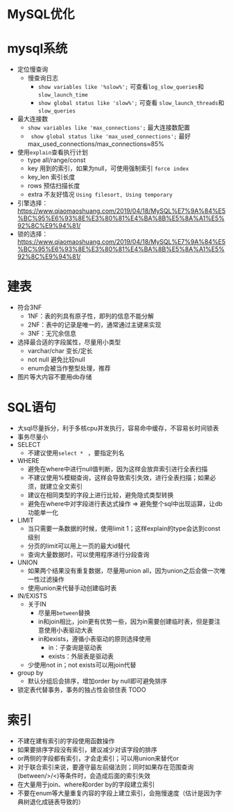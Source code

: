 # MySQL优化

# mysql系统

* 定位慢查询
  * 慢查询日志
    * `show variables like '%slow%';` 可查看`log_slow_queries`和`slow_launch_time`
    * `show global status like 'slow%';` 可查看 `slow_launch_threads`和`slow_queries`
* 最大连接数
  * `show variables like 'max_connections';` 最大连接数配置
  * ` show global status like 'max_used_connections';`  最好max_used_connections/max_connections≈85%
* 使用`explain`查看执行计划
  * type    all/range/const
  * key 用到的索引，如果为null，可使用强制索引 `force index`
  * key_len 索引长度
  * rows 预估扫描长度
  * extra 不友好情况 `Using filesort, Using temporary`
* 引擎选择：<https://www.qiaomaoshuang.com/2019/04/18/MySQL%E7%9A%84%E5%BC%95%E6%93%8E%E3%80%81%E4%BA%8B%E5%8A%A1%E5%92%8C%E9%94%81/>
* 锁的选择：<https://www.qiaomaoshuang.com/2019/04/18/MySQL%E7%9A%84%E5%BC%95%E6%93%8E%E3%80%81%E4%BA%8B%E5%8A%A1%E5%92%8C%E9%94%81/>

# 建表

* 符合3NF
  * 1NF：表的列具有原子性，即列的信息不能分解
  * 2NF：表中的记录是唯一的，通常通过主键来实现
  * 3NF：无冗余信息
* 选择最合适的字段属性，尽量用小类型
  - varchar/char 变长/定长
  - not null 避免比较null
  - enum会被当作整型处理，推荐
* 图片等大内容不要用db存储

# SQL语句

* 大sql尽量拆分，利于多核cpu并发执行，容易命中缓存，不容易长时间锁表
* 事务尽量小
* SELECT
  * 不建议使用`select * ` ，要指定列名
* WHERE
  * 避免在where中进行null值判断，因为这样会放弃索引进行全表扫描
  * 不建议使用%模糊查询，这样会导致索引失效，进行全表扫描；如果必须，就建立全文索引
  * 建议在相同类型的字段上进行比较，避免隐式类型转换
  * 避免在where中对字段进行表达式操作 => 避免整个sql中出现运算，让db功能单一化
* LIMIT
  * 当只需要一条数据的时候，使用limit 1；这样explain的type会达到const级别
  * 分页的limit可以用上一页的最大id替代
  * 查询大量数据时，可以使用程序进行分段查询
* UNION
  * 如果两个结果没有重复数据，尽量用union all，因为union之后会做一次唯一性过滤操作
  * 使用union来代替手动创建临时表
* IN/EXISTS
  * 关于IN
    * 尽量用`between`替换
    * in和join相比，join更有优势一些，因为in需要创建临时表，但是要注意使用小表驱动大表
    * in和exists，遵循小表驱动的原则选择使用
      * in：子查询是驱动表
      * exists：外层表是驱动表
  * 少使用not in；not exists可以用join代替
* group by
  * 默认分组后会排序，增加order by null即可避免排序
* 锁定表代替事务，事务的独占性会锁住表 TODO

# 索引

* 不建在建有索引的字段使用函数操作
* 如果要排序字段没有索引，建议减少对该字段的排序
* or两侧的字段都有索引，才会走索引；可以用union来替代or
* 对于联合索引来说，要遵守最左前缀法则；同时如果存在范围查询(between/>/<)等条件时，会造成后面的索引失效
* 在大量用于join、where和order  by的字段建立索引
* 不要在enum等大量重复内容的字段上建立索引，会拖慢速度（估计是因为字典树退化成链表导致的）

